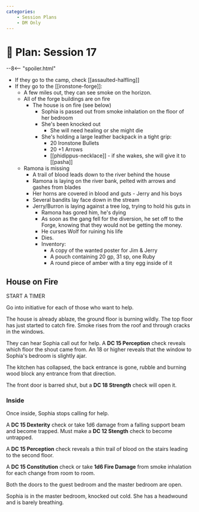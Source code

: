 ```yaml
---
categories:
    - Session Plans
    - DM Only
---
```


# 🔐 Plan: Session 17

--8<-- "spoiler.html"

- If they go to the camp, check [[assaulted-halfling]]
- If they go to the [[ironstone-forge]]:
  - A few miles out, they can see smoke on the horizon.
  - All of the forge buildings are on fire
    - The house is on fire (see below)
      - Sophia is passed out from smoke inhalation on the floor of her bedroom
      - She's been knocked out
        - She will need healing or she might die
      - She's holding a large leather backpack in a tight grip:
        - 20 Ironstone Bullets
        - 20 +1 Arrows
        - [[phidippus-necklace]] - if she wakes, she will give it to [[pasha]]
  - Ramona is missing
    - A trail of blood leads down to the river behind the house
    - Ramona is laying on the river bank, pelted with arrows and gashes from blades
    - Her horns are covered in blood and guts - Jerry and his boys
    - Several bandits lay face down in the stream
    - Jerry/Burron is laying against a tree log, trying to hold his guts in
      - Ramona has gored him, he's dying
      - As soon as the gang fell for the diversion, he set off to the Forge, knowing that they would not be getting the money.
      - He curses Wolf for ruining his life
      - Dies.
      - Inventory:
        - A copy of the wanted poster for Jim & Jerry
        - A pouch containing 20 gp, 31 sp, one Ruby
        - A round piece of amber with a tiny egg inside of it

## House on Fire

START A TIMER

Go into initiative for each of those who want to help.

The house is already ablaze, the ground floor is burning wildly. The top floor has just started to catch fire. Smoke rises from the roof and through cracks in the windows.

They can hear Sophia call out for help. A **DC 15 Perception** check reveals which floor the shout came from. An 18 or higher reveals that the window to Sophia's bedroom is slightly ajar.

The kitchen has collapsed, the back entrance is gone, rubble and burning wood block any entrance from that direction.

The front door is barred shut, but a **DC 18 Strength** check will open it.

### Inside

Once inside, Sophia stops calling for help.

A **DC 15 Dexterity** check or take 1d6 damage from a falling support beam and become trapped. Must make a **DC 12 Stength** check to become untrapped.

A **DC 15 Perception** check reveals a thin trail of blood on the stairs leading to the second floor.

A **DC 15 Constitution** check or take **1d6 Fire Damage** from smoke inhalation for each change from room to room.

Both the doors to the guest bedroom and the master bedroom are open.

Sophia is in the master bedroom, knocked out cold. She has a headwound and is barely breathing.
